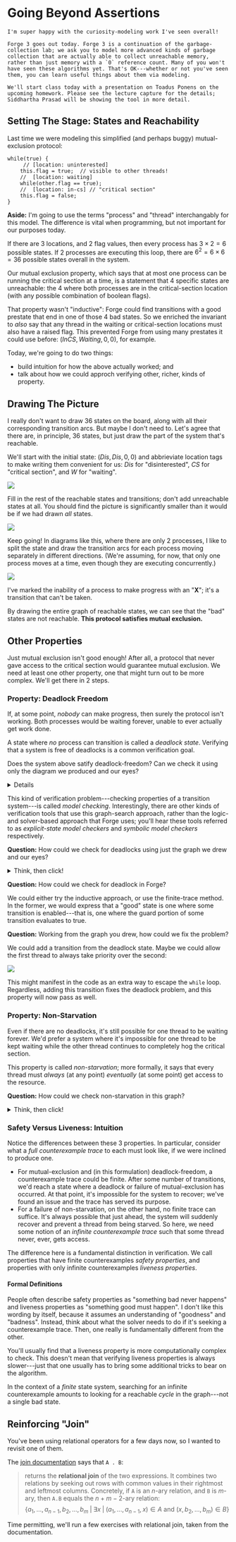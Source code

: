 # Going Beyond Assertions

~~~admonish tip title="CSCI 1710: Homeworks"
I'm super happy with the curiosity-modeling work I've seen overall! 

Forge 3 goes out today. Forge 3 is a continuation of the garbage-collection lab; we ask you to model more advanced kinds of garbage collection that are actually able to collect unreachable memory, rather than just memory with a `0` reference count. Many of you won't have seen these algorithms yet. That's OK---whether or not you've seen them, you can learn useful things about them via modeling.
~~~

~~~admonish tip title="CSCI 1710: Toadus Ponens"
We'll start class today with a presentation on Toadus Ponens on the upcoming homework. Please see the lecture capture for the details; Siddhartha Prasad will be showing the tool in more detail.
~~~

## Setting The Stage: States and Reachability

Last time we were modeling this simplified (and perhaps buggy) mutual-exclusion protocol: 

```
while(true) { 
     // [location: uninterested]
    this.flag = true;  // visible to other threads!
    //  [location: waiting]
    while(other.flag == true);    
    //  [location: in-cs] // "critical section"   
    this.flag = false;    
}
```

**Aside:** I'm going to use the terms "process" and "thread" interchangably for this model. The difference is vital when programming, but not important for our purposes today.  

If there are 3 locations, and 2 flag values, then every process has $3 \times 2 = 6$ possible states. If 2 processes are executing this loop, there are $6^2 = 6 \times 6 = 36$ possible states overall in the system. 

Our mutual exclusion property, which says that at most one process can be running the critical section at a time, is a statement that 4 specific states are unreachable: the 4 where both processes are in the critical-section location (with any possible combination of boolean flags).

That property wasn't "inductive": Forge could find transitions with a good prestate that end in one of those 4 bad states. So we enriched the invariant to _also_ say that any thread in the waiting or critical-section locations must also have a raised flag. This prevented Forge from using many prestates it could use before: $(InCS, Waiting, 0, 0)$, for example. 

Today, we're going to do two things:
* build intuition for how the above actually worked; and
* talk about how we could approch verifying other, richer, kinds of property.

## Drawing The Picture

I really don't want to draw 36 states on the board, along with all their corresponding transition arcs. But maybe I don't need to. Let's agree that there are, in principle, 36 states, but just draw the part of the system that's reachable. 

We'll start with the initial state: $(Dis, Dis, 0, 0)$ and abbrieviate location tags to make writing them convenient for us: $Dis$ for "disinterested", $CS$ for "critical section", and $W$ for "waiting".

![](https://i.imgur.com/02KboGA.png)

Fill in the rest of the reachable states and transitions; don't add unreachable states at all. You should find the picture is significantly smaller than it would be if we had drawn _all_ states.

![](https://i.imgur.com/PQraiC7.png)

Keep going! In diagrams like this, where there are only 2 processes, I like to split the state and draw the transition arcs for each process moving separately in different directions. (We're assuming, for now, that only one process moves at a time, even though they are executing concurrently.)

![](https://i.imgur.com/EPMcgrl.png)

I've marked the inability of a process to make progress with an "**X**"; it's a transition that can't be taken.

By drawing the entire graph of reachable states, we can see that the "bad" states are not reachable. **This protocol satisfies mutual exclusion.**

## Other Properties

Just mutual exclusion isn't good enough! After all, a protocol that never gave access to the critical section would guarantee mutual exclusion. We need at least one other property, one that might turn out to be more complex. We'll get there in 2 steps.

### Property: Deadlock Freedom

If, at some point, _nobody_ can make progress, then surely the protocol isn't working. Both processes would be waiting forever, unable to ever actually get work done. 

A state where _no_ process can transition is called a _deadlock state_. Verifying that a system is free of deadlocks is a common verification goal.

Does the system above satify deadlock-freedom? Can we check it using only the diagram we produced and our eyes?

<details>
No. The state $(W, W, 1, 1)$ is reachable, but has no exit transitions: neither thread can make progress. 
    
We can see that by doing a visual depth-first (or breadth-first) search of the sub-system for the reachable states.
</details>

This kind of verification problem---checking properties of a transition system---is called _model checking_. Interestingly, there are other kinds of verification tools that use this graph-search approach, rather than the logic- and solver-based approach that Forge uses; you'll hear these tools referred to as _explicit-state model checkers_ and _symbolic model checkers_ respectively.

**Question:** How could we check for deadlocks using just the graph we drew and our eyes?

<details>
<summary>Think, then click!</summary>
In the same way we looked for a failure of mutual exclusion. We seek a reachable state with _no_ transitions out. 
    
In this case, we find such a state.
</details>

**Question:** How could we check for deadlock in Forge?

We could either try the inductive approach, or use the finite-trace method. In the former, we would express that a "good" state is one where some transition is enabled---that is, one where the guard portion of some transition evaluates to true.

**Question:** Working from the graph you drew, how could we fix the problem?

We could add a transition from the deadlock state. Maybe we could allow the first thread to always take priority over the second:

![](https://i.imgur.com/gyt75Bk.png)

This might manifest in the code as an extra way to escape the `while` loop. Regardless, adding this transition fixes the deadlock problem, and this property will now pass as well.

### Property: Non-Starvation

Even if there are no deadlocks, it's still possible for one thread to be waiting forever. We'd prefer a system where it's impossible for one thread to be kept waiting while the other thread continues to completely hog the critical section.

This property is called _non-starvation_; more formally, it says that every thread must _always_ (at any point) _eventually_ (at some point) get access to the resource.

**Question:** How could we check non-starvation in this graph?

<details>
<summary>Think, then click!</summary>

Not by looking for a single "bad state". That won't suffice. There's something interesting going on, here...

</details>

### Safety Versus Liveness: Intuition

Notice the differences between these 3 properties. In particular, consider what a _full counterexample trace_ to each must look like, if we were inclined to produce one. 
* For mutual-exclusion and (in this formulation) deadlock-freedom, a counterexample trace could be finite. After some number of transitions, we'd reach a state where a deadlock or failure of mutual-exclusion has occurred. At that point, it's impossible for the system to recover; we've found an issue and the trace has served its purpose.
* For a failure of non-starvation, on the other hand, no finite trace can suffice. It's always possible that just ahead, the system will suddenly recover and prevent a thread from being starved. So here, we need some notion of an _infinite counterexample trace_ such that some thread never, ever, gets access.

The difference here is a fundamental distinction in verification. We call properties that have finite counterexamples _safety properties_, and properties with only infinite counterexamples _liveness properties_. 

#### Formal Definitions

People often describe safety properties as "something bad never happens" and liveness properties as "something good must happen". I don't like this wording by itself, because it assumes an understanding of "goodness" and "badness". Instead, think about what the solver needs to do if it's seeking a counterexample trace. Then, one really is fundamentally different from the other.

You'll usually find that a liveness property is more computationally complex to check. This doesn't mean that verifying liveness properties is always slower---just that one usually has to bring some additional tricks to bear on the algorithm.

In the context of a _finite_ state system, searching for an infinite counterexample amounts to looking for a reachable _cycle_ in the graph---not a single bad state.

## Reinforcing "Join"

You've been using relational operators for a few days now, so I wanted to revisit one of them. 

The [join documentation](https://csci1710.github.io/forge-documentation/building-models/constraints/expressions/relational-expressions/relational-expressions.html#-and--relational-join) says that `A . B`:

> returns the **relational join** of the two expressions. It combines two relations by seeking out rows with common values in their rightmost and leftmost columns. Concretely, if `A` is an $n$-ary relation, and `B` is $m$-ary, then `A.B` equals the $n+m-2$-ary relation:
> $$\{a_1, ..., a_{n-1}, b_2, ..., b_m \;| \;\exists x \;|\; (a_1, ..., a_{n-1}, x) \in A \text{ and } (x, b_2, ..., b_m) \in B\}$$

Time permitting, we'll run a few exercises with relational join, taken from the documentation.
